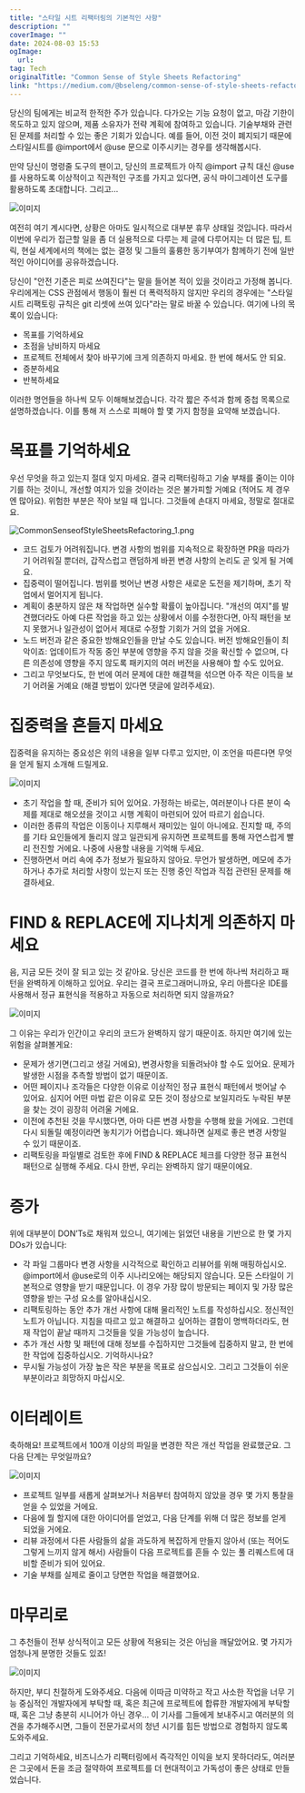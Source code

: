 ```yaml
---
title: "스타일 시트 리팩터링의 기본적인 사항"
description: ""
coverImage: ""
date: 2024-08-03 15:53
ogImage: 
  url: 
tag: Tech
originalTitle: "Common Sense of Style Sheets Refactoring"
link: "https://medium.com/@bseleng/common-sense-of-style-sheets-refactoring-f901f524d0dd"
---
```




당신의 팀에게는 비교적 한적한 주가 있습니다. 다가오는 기능 요청이 없고, 마감 기한이 목도하고 있지 않으며, 제품 소유자가 전략 계획에 참여하고 있습니다. 기술부채와 관련된 문제를 처리할 수 있는 좋은 기회가 있습니다. 예를 들어, 이전 것이 폐지되기 때문에 스타일시트를 @import에서 @use 문으로 이주시키는 경우를 생각해봅시다.

만약 당신이 명령줄 도구의 팬이고, 당신의 프로젝트가 아직 @import 규칙 대신 @use를 사용하도록 이상적이고 직관적인 구조를 가지고 있다면, 공식 마이그레이션 도구를 활용하도록 초대합니다. 그리고...

![이미지](/assets/img/CommonSenseofStyleSheetsRefactoring_0.png)

여전히 여기 계시다면, 상황은 아마도 일시적으로 대부분 휴무 상태일 것입니다. 따라서 이번에 우리가 접근할 일을 좀 더 실용적으로 다루는 제 글에 다루어지는 더 많은 팁, 트릭, 현실 세계에서의 책에는 없는 결정 및 그들의 훌륭한 동기부여가 함께하기 전에 일반적인 아이디어를 공유하겠습니다.

<div class="content-ad"></div>

당신이 "안전 기준은 피로 쓰여진다"는 말을 들어본 적이 있을 것이라고 가정해 봅니다. 우리에게는 CSS 관점에서 행동이 훨씬 더 폭력적하지 않지만 우리의 경우에는 "스타일 시트 리팩토링 규칙은 git 리셋에 쓰여 있다"라는 말로 바꿀 수 있습니다. 여기에 나의 목록이 있습니다:

- 목표를 기억하세요
- 초점을 낭비하지 마세요
- 프로젝트 전체에서 찾아 바꾸기에 크게 의존하지 마세요. 한 번에 해서도 안 되요.
- 증분하세요
- 반복하세요

이러한 명언들을 하나씩 모두 이해해보겠습니다. 각각 짧은 주석과 함께 중첩 목록으로 설명하겠습니다. 이를 통해 저 스스로 피해야 할 몇 가지 함정을 요약해 보겠습니다.

# 목표를 기억하세요

<div class="content-ad"></div>

우선 무엇을 하고 있는지 절대 잊지 마세요. 결국 리팩터링하고 기술 부채를 줄이는 이야기를 하는 것이니, 개선할 여지가 있을 것이라는 것은 불가피할 거예요 (적어도 제 경우엔 많아요). 위험한 부분은 작아 보일 때 입니다. 그것들에 손대지 마세요, 정말로 절대로요.

![CommonSenseofStyleSheetsRefactoring_1.png](/assets/img/CommonSenseofStyleSheetsRefactoring_1.png)

- 코드 검토가 어려워집니다. 변경 사항의 범위를 지속적으로 확장하면 PR을 따라가기 어려워질 뿐더러, 갑작스럽고 랜덤하게 바뀐 변경 사항의 논리도 곧 잊게 될 거예요.
- 집중력이 떨어집니다. 범위를 벗어난 변경 사항은 새로운 도전을 제기하며, 초기 작업에서 멀어지게 됩니다.
- 계획이 충분하지 않은 채 작업하면 실수할 확률이 높아집니다. "개선의 여지"를 발견했더라도 아예 다른 작업을 하고 있는 상황에서 이를 수정한다면, 아직 패턴을 보지 못했거나 일관성이 없어서 제대로 수정할 기회가 거의 없을 거에요.
- 노드 버전과 같은 중요한 방해요인들을 만날 수도 있습니다. 버전 방해요인들이 최악이죠: 업데이트가 작동 중인 부분에 영향을 주지 않을 것을 확신할 수 없으며, 다른 의존성에 영향을 주지 않도록 패키지의 여러 버전을 사용해야 할 수도 있어요.
- 그리고 무엇보다도, 한 번에 여러 문제에 대한 해결책을 섞으면 아주 작은 이득을 보기 어려울 거예요 (해결 방법이 있다면 댓글에 알려주세요).

# 집중력을 흔들지 마세요

<div class="content-ad"></div>

집중력을 유지하는 중요성은 위의 내용을 일부 다루고 있지만, 이 조언을 따른다면 무엇을 얻게 될지 소개해 드릴게요.

![이미지](/assets/img/CommonSenseofStyleSheetsRefactoring_2.png)

- 초기 작업을 할 때, 준비가 되어 있어요. 가정하는 바로는, 여러분이나 다른 분이 숙제를 제대로 해오셨을 것이고 시행 계획이 마련되어 있어 따르기 쉽습니다.
- 이러한 종류의 작업은 이동이나 지루해서 재미있는 일이 아니에요. 진지할 때, 주의를 기타 요인들에게 돌리지 않고 일관되게 유지하면 프로젝트를 통해 자연스럽게 빨리 전진할 거에요. 나중에 사용할 내용을 기억해 두세요.
- 진행하면서 머리 속에 추가 정보가 필요하지 않아요. 무언가 발생하면, 메모에 추가하거나 추가로 처리할 사항이 있는지 또는 진행 중인 작업과 직접 관련된 문제를 해결하세요.

# FIND & REPLACE에 지나치게 의존하지 마세요

<div class="content-ad"></div>

음, 지금 모든 것이 잘 되고 있는 것 같아요. 당신은 코드를 한 번에 하나씩 처리하고 패턴을 완벽하게 이해하고 있어요. 우리는 결국 프로그래머니까요, 우리 아름다운 IDE를 사용해서 정규 표현식을 적용하고 자동으로 처리하면 되지 않을까요?

![이미지](/assets/img/CommonSenseofStyleSheetsRefactoring_3.png)

그 이유는 우리가 인간이고 우리의 코드가 완벽하지 않기 때문이죠. 하지만 여기에 있는 위험을 살펴볼게요:

- 문제가 생기면(그리고 생길 거에요), 변경사항을 되돌려놔야 할 수도 있어요. 문제가 발생한 시점을 추측할 방법이 없기 때문이죠.
- 어떤 페이지나 조각들은 다양한 이유로 이상적인 정규 표현식 패턴에서 벗어날 수 있어요. 심지어 어떤 마법 같은 이유로 모든 것이 정상으로 보일지라도 누락된 부분을 찾는 것이 굉장히 어려울 거에요.
- 이전에 추천된 것을 무시했다면, 아마 다른 변경 사항을 수행해 왔을 거에요. 그런데 다시 되돌릴 예정이라면 놓치기가 어렵습니다. 왜냐하면 실제로 좋은 변경 사항일 수 있기 때문이죠.
- 리팩토링을 파일별로 검토한 후에 FIND & REPLACE 체크를 다양한 정규 표현식 패턴으로 실행해 주세요. 다시 한번, 우리는 완벽하지 않기 때문이에요.

<div class="content-ad"></div>

# 증가

위에 대부분이 DON’Ts로 채워져 있으니, 여기에는 읽었던 내용을 기반으로 한 몇 가지 DOs가 있습니다:

- 각 파일 그룹마다 변경 사항을 시각적으로 확인하고 리뷰어를 위해 매핑하십시오. @import에서 @use로의 이주 시나리오에는 해당되지 않습니다. 모든 스타일이 기본적으로 영향을 받기 때문입니다. 이 경우 가장 많이 방문되는 페이지 및 가장 많은 영향을 받는 구성 요소를 알아내십시오.
- 리팩토링하는 동안 추가 개선 사항에 대해 물리적인 노트를 작성하십시오. 정신적인 노트가 아닙니다. 지침을 따르고 있고 해결하고 싶어하는 결함이 명백하더라도, 현재 작업이 끝날 때까지 그것들을 잊을 가능성이 높습니다.
- 추가 개선 사항 및 패턴에 대해 정보를 수집하지만 그것들에 집중하지 말고, 한 번에 한 작업에 집중하십시오. 기억하시나요?
- 무시될 가능성이 가장 높은 작은 부분을 목표로 삼으십시오. 그리고 그것들이 쉬운 부분이라고 희망하지 마십시오.

<div class="content-ad"></div>

# 이터레이트

축하해요! 프로젝트에서 100개 이상의 파일을 변경한 작은 개선 작업을 완료했군요. 그 다음 단계는 무엇일까요?

![이미지](/assets/img/CommonSenseofStyleSheetsRefactoring_5.png)

- 프로젝트 일부를 새롭게 살펴보거나 처음부터 참여하지 않았을 경우 몇 가지 통찰을 얻을 수 있었을 거에요.
- 다음에 뭘 할지에 대한 아이디어를 얻었고, 다음 단계를 위해 더 많은 정보를 얻게 되었을 거에요.
- 리뷰 과정에서 다른 사람들의 삶을 과도하게 복잡하게 만들지 않아서 (또는 적어도 그렇게 느끼지 않게 해서) 사람들이 다음 프로젝트를 흔들 수 있는 풀 리퀘스트에 대비할 준비가 되어 있어요.
- 기술 부채를 실제로 줄이고 당면한 작업을 해결했어요.

<div class="content-ad"></div>

# 마무리로

그 추천들이 전부 상식적이고 모든 상황에 적용되는 것은 아님을 깨달았어요. 몇 가지가 엄청나게 분명한 것들도 있죠!

![이미지](/assets/img/CommonSenseofStyleSheetsRefactoring_6.png)

하지만, 부디 친절하게 도와주세요. 다음에 이따금 미약하고 작고 사소한 작업을 너무 기능 중심적인 개발자에게 부탁할 때, 혹은 최근에 프로젝트에 합류한 개발자에게 부탁할 때, 혹은 그냥 충분히 시니어가 아닌 경우... 이 기사를 그들에게 보내주시고 여러분의 의견을 추가해주시면, 그들이 전문가로서의 청년 시기를 힘든 방법으로 경험하지 않도록 도와주세요.

<div class="content-ad"></div>

그리고 기억하세요, 비즈니스가 리팩터링에서 즉각적인 이익을 보지 못하더라도, 여러분은 그곳에서 돈을 조금 절약하여 프로젝트를 더 현대적이고 가독성이 좋은 상태로 만들었습니다.

